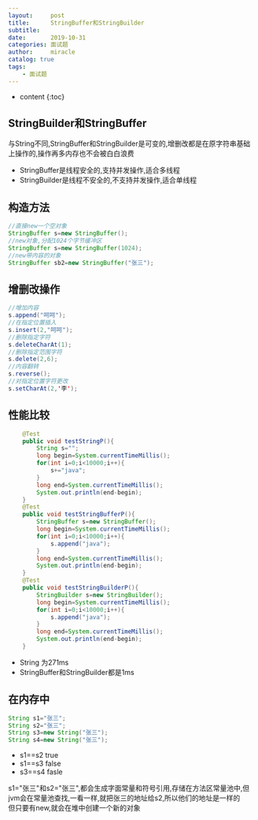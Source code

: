 ```yaml
---
layout:     post
title:      StringBuffer和StringBuilder
subtitle:   
date:       2019-10-31
categories: 面试题
author:     miracle
catalog: true
tags:
    - 面试题
---
```


* content
{:toc}

## StringBuilder和StringBuffer
与String不同,StringBuffer和StringBuilder是可变的,增删改都是在原字符串基础上操作的,操作再多内存也不会被白白浪费
* StringBuffer是线程安全的,支持并发操作,适合多线程
* StringBuilder是线程不安全的,不支持并发操作,适合单线程

## 构造方法

```java
//直接new一个空对象
StringBuffer s=new StringBuffer();
//new对象,分配1024个字节缓冲区
StringBuffer s=new StringBuffer(1024);
//new带内容的对象
StringBuffer sb2=new StringBuffer("张三");
```

## 增删改操作

```java
//增加内容
s.append("呵呵");
//在指定位置插入
s.insert(2,"呵呵");
//删除指定字符
s.deleteCharAt(1);
//删除指定范围字符
s.delete(2,6);
//内容翻转
s.reverse();
//对指定位置字符更改
s.setCharAt(2,'李');
```


## 性能比较

```java
	@Test
	public void testStringP(){
		String s="";
		long begin=System.currentTimeMillis();
		for(int i=0;i<10000;i++){
			s+="java";
		}
		long end=System.currentTimeMillis();
		System.out.println(end-begin);
	}
	@Test
	public void testStringBufferP(){
		StringBuffer s=new StringBuffer();
		long begin=System.currentTimeMillis();
		for(int i=0;i<10000;i++){
			s.append("java");
		}
		long end=System.currentTimeMillis();
		System.out.println(end-begin);
	}
	@Test
	public void testStringBuilderP(){
		StringBuilder s=new StringBuilder();
		long begin=System.currentTimeMillis();
		for(int i=0;i<10000;i++){
			s.append("java");
		}
		long end=System.currentTimeMillis();
		System.out.println(end-begin);
	}
```

* String 为271ms
* StringBuffer和StringBuilder都是1ms

## 在内存中

```java
String s1="张三";
String s2="张三";
String s3=new String("张三");
String s4=new String("张三");

```

* s1==s2 true
* s1==s3 false
* s3==s4 fasle

s1="张三"和s2="张三",都会生成字面常量和符号引用,存储在方法区常量池中,但jvm会在常量池查找,一看一样,就把张三的地址给s2,所以他们的地址是一样的  
但只要有new,就会在堆中创建一个新的对象